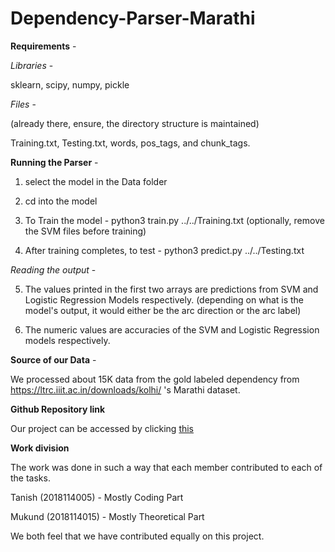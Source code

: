 # Dependency-Parser-Marathi

**Requirements** - 

_Libraries_ -

sklearn, scipy, numpy, pickle

_Files_ -

(already there, ensure, the directory structure is maintained)

Training.txt, Testing.txt, words, pos_tags, and chunk_tags.


**Running the Parser** - 


1. select the model in the Data folder

2. cd into the model

3. To Train the model - python3 train.py ../../Training.txt (optionally, remove the SVM files before training)

4. After training completes, to test - python3 predict.py ../../Testing.txt


_Reading the output_ -

5. The values printed in the first two arrays are predictions from SVM and Logistic Regression Models respectively. (depending on what is the model's output, it would either be the arc direction or the arc label)

6. The numeric values are accuracies of the SVM and Logistic Regression models respectively.


**Source of our Data** -

We processed about 15K data from the gold labeled dependency from https://ltrc.iiit.ac.in/downloads/kolhi/ 's Marathi dataset.


**Github Repository link**

Our project can be accessed by clicking    [this](https://github.com/destinyson7/Dependency-Parser-Marathi)


**Work division**

The work was done in such a way that each member contributed to each of the tasks.

Tanish (2018114005) - Mostly Coding Part

Mukund (2018114015) - Mostly Theoretical Part

We both feel that we have contributed equally on this project.
